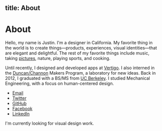 title: About
---

# About

Hello, my name is Justin. I'm a designer in California. My favorite thing in the world is to create things—products, experiences, visual identities—that are elegant and delightful. The rest of my favorite things include music, taking [pictures](http://ihardlyknowher.com/justinjaywang), nature, playing sports, and cooking.

Until recently, I designed and developed apps at [Vertigo](http://vertigo.com/). I also interned in the [Duncan/Channon](http://www.duncanchannon.com/) Makers Program, a laboratory for new ideas. Back in 2012, I graduated with a BS/MS from [UC Berkeley](http://www.berkeley.edu/). I studied Mechanical Engineering, with a focus on human-centered design.

- <a href="mailto:hello@justinjaywang.com">Email</a>
- [Twitter](http://twitter.com/justinjaywang)
- [GitHub](https://github.com/justinjaywang)
- [Facebook](https://www.facebook.com/justinjaywang)
- [LinkedIn](http://www.linkedin.com/in/justinjaywang)

I'm currently looking for visual design work.

<!-- TO DO: edit this last part -->